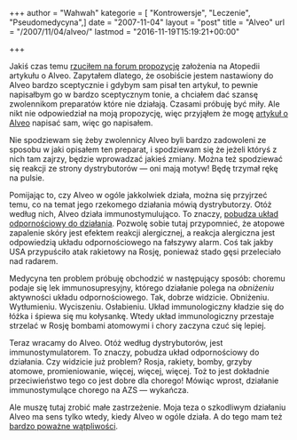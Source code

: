 +++
author = "Wahwah"
kategorie = [ "Kontrowersje", "Leczenie", "Pseudomedycyna",]
date = "2007-11-04"
layout = "post"
title = "Alveo"
url = "/2007/11/04/alveo/"
lastmod = "2016-11-19T15:19:21+00:00"

+++

Jakiś czas temu [rzuciłem na forum propozycję][1] założenia na Atopedii artykułu o Alveo. Zapytałem dlatego, że osobiście jestem nastawiony do Alveo bardzo sceptycznie i gdybym sam pisał ten artykuł, to pewnie napisałbym go w bardzo sceptycznym tonie, a chciałem dać szansę zwolennikom preparatów które nie działają. Czasami próbuję być miły. Ale nikt nie odpowiedział na moją propozycję, więc przyjąłem że mogę [artykuł o Alveo][2] napisać sam, więc go napisałem.

<!--more-->Nie spodziewam się żeby zwolennicy Alveo byli bardzo zadowoleni ze sposobu w jaki opisałem ten preparat, i spodziewam się że jeżeli któryś z nich tam zajrzy, będzie wprowadzać jakieś zmiany. Można też spodziewać się reakcji ze strony dystrybutorów &#8212; oni mają motyw! Będę trzymał rękę na pulsie.

Pomijając to, czy Alveo w ogóle jakkolwiek działa, można się przyjrzeć temu, co na temat jego rzekomego działania mówią dystrybutorzy. Otóż według nich, Alveo działa immunostymulująco. To znaczy, [pobudza układ odpornościowy do działania][3]. Pozwolę sobie tutaj przypomnieć, że atopowe zapalenie skóry jest efektem reakcji alergicznej, a reakcja alergiczna jest odpowiedzią układu odpornościowego na fałszywy alarm. Coś tak jakby USA przypuściło atak rakietowy na Rosję, ponieważ stado gęsi przeleciało nad radarem.

Medycyna ten problem próbuję obchodzić w następujący sposób: choremu podaje się lek immunosupresyjny, którego działanie polega na _obniżeniu_ aktywności układu odpornościowego. Tak, dobrze widzicie. Obniżeniu. Wytłumieniu. Wyciszeniu. Osłabieniu. Układ immunologiczny kładzie się do łóżka i śpiewa się mu kołysankę. Wtedy układ immunologiczny przestaje strzelać w Rosję bombami atomowymi i chory zaczyna czuć się lepiej.

Teraz wracamy do Alveo. Otóż według dystrybutorów, jest immunostymulatorem. To znaczy, pobudza układ odpornościowy do działania. Czy widzicie już problem? Rosja, rakiety, bomby, grzyby atomowe, promieniowanie, więcej, więcej, więcej. Toż to jest dokładnie przeciwieństwo tego co jest dobre dla chorego! Mówiąc wprost, działanie immunostymulące chorego na AZS &#8212; wykańcza.

Ale muszę tutaj zrobić małe zastrzeżenie. Moja teza o szkodliwym działaniu Alveo ma sens tylko wtedy, kiedy Alveo w ogóle działa. A do tego mam też [bardzo poważne wątpliwości][4].

 [1]: http://www.atopowe-zapalenie.pl/forum/viewtopic.php?p=68248#68248 "Wątek o Alveo"
 [2]: http://www.atopowe-zapalenie.pl/atopedia/Alveo
 [3]: /2007/10/25/wzmacnianie-ukladu-odpornosciowego/
 [4]: http://www.racjonalista.pl/kk.php/s,5158